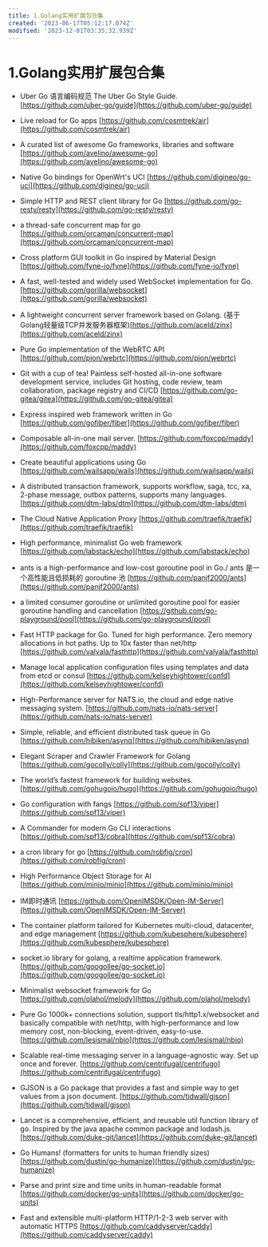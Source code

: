 ```yaml
---
title: 1.Golang实用扩展包合集
created: '2023-06-17T05:12:17.074Z'
modified: '2023-12-01T03:35:32.939Z'
---
```


# 1.Golang实用扩展包合集

- Uber Go 语言编码规范 The Uber Go Style Guide.
[https://github.com/uber-go/guide](https://github.com/uber-go/guide)

- Live reload for Go apps
[https://github.com/cosmtrek/air](https://github.com/cosmtrek/air)

- A curated list of awesome Go frameworks, libraries and software
[https://github.com/avelino/awesome-go](https://github.com/avelino/awesome-go)

- Native Go bindings for OpenWrt's UCI
[https://github.com/digineo/go-uci](https://github.com/digineo/go-uci)

- Simple HTTP and REST client library for Go
[https://github.com/go-resty/resty](https://github.com/go-resty/resty)

- a thread-safe concurrent map for go
[https://github.com/orcaman/concurrent-map](https://github.com/orcaman/concurrent-map)

- Cross platform GUI toolkit in Go inspired by Material Design
[https://github.com/fyne-io/fyne](https://github.com/fyne-io/fyne)

- A fast, well-tested and widely used WebSocket implementation for Go.
[https://github.com/gorilla/websocket](https://github.com/gorilla/websocket)

- A lightweight concurrent server framework based on Golang.
(基于Golang轻量级TCP并发服务器框架)[https://github.com/aceld/zinx](https://github.com/aceld/zinx)

- Pure Go implementation of the WebRTC API
[https://github.com/pion/webrtc](https://github.com/pion/webrtc)

- Git with a cup of tea! Painless self-hosted all-in-one software development service, includes Git hosting, code review, team collaboration, package registry and CI/CD
[https://github.com/go-gitea/gitea](https://github.com/go-gitea/gitea)

- Express inspired web framework written in Go
[https://github.com/gofiber/fiber](https://github.com/gofiber/fiber)

- Composable all-in-one mail server.
[https://github.com/foxcpp/maddy](https://github.com/foxcpp/maddy)

- Create beautiful applications using Go
[https://github.com/wailsapp/wails](https://github.com/wailsapp/wails)

- A distributed transaction framework, supports workflow, saga, tcc, xa, 2-phase message, outbox patterns, supports many languages.
[https://github.com/dtm-labs/dtm](https://github.com/dtm-labs/dtm)

- The Cloud Native Application Proxy
[https://github.com/traefik/traefik](https://github.com/traefik/traefik)

- High performance, minimalist Go web framework
[https://github.com/labstack/echo](https://github.com/labstack/echo) 

- ants is a high-performance and low-cost goroutine pool in Go./ ants 是一个高性能且低损耗的 goroutine 池
[https://github.com/panjf2000/ants](https://github.com/panjf2000/ants)

- a limited consumer goroutine or unlimited goroutine pool for easier goroutine handling and cancellation
[https://github.com/go-playground/pool](https://github.com/go-playground/pool)

- Fast HTTP package for Go. Tuned for high performance. Zero memory allocations in hot paths. Up to 10x faster than net/http
[https://github.com/valyala/fasthttp](https://github.com/valyala/fasthttp)

- Manage local application configuration files using templates and data from etcd or consul
[https://github.com/kelseyhightower/confd](https://github.com/kelseyhightower/confd)

- High-Performance server for NATS.io, the cloud and edge native messaging system.
[https://github.com/nats-io/nats-server](https://github.com/nats-io/nats-server)

- Simple, reliable, and efficient distributed task queue in Go
[https://github.com/hibiken/asynq](https://github.com/hibiken/asynq)

- Elegant Scraper and Crawler Framework for Golang
[https://github.com/gocolly/colly](https://github.com/gocolly/colly)

- The world’s fastest framework for building websites.
[https://github.com/gohugoio/hugo](https://github.com/gohugoio/hugo)

- Go configuration with fangs
[https://github.com/spf13/viper](https://github.com/spf13/viper)

- A Commander for modern Go CLI interactions
[https://github.com/spf13/cobra](https://github.com/spf13/cobra)

- a cron library for go
[https://github.com/robfig/cron](https://github.com/robfig/cron)

- High Performance Object Storage for AI
[https://github.com/minio/minio](https://github.com/minio/minio)

- IM即时通讯
[https://github.com/OpenIMSDK/Open-IM-Server](https://github.com/OpenIMSDK/Open-IM-Server)

- The container platform tailored for Kubernetes multi-cloud, datacenter, and edge management
[https://github.com/kubesphere/kubesphere](https://github.com/kubesphere/kubesphere)

- socket.io library for golang, a realtime application framework.
[https://github.com/googollee/go-socket.io](https://github.com/googollee/go-socket.io)

- Minimalist websocket framework for Go
[https://github.com/olahol/melody](https://github.com/olahol/melody)

- Pure Go 1000k+ connections solution, support tls/http1.x/websocket and basically compatible with net/http, with high-performance and low memory cost, non-blocking, event-driven, easy-to-use.
[https://github.com/lesismal/nbio](https://github.com/lesismal/nbio)

- Scalable real-time messaging server in a language-agnostic way. Set up once and forever.
[https://github.com/centrifugal/centrifugo](https://github.com/centrifugal/centrifugo)

- GJSON is a Go package that provides a fast and simple way to get values from a json document. 
[https://github.com/tidwall/gjson](https://github.com/tidwall/gjson)

- Lancet is a comprehensive, efficient, and reusable util function library of go. Inspired by the java apache common package and lodash.js.
[https://github.com/duke-git/lancet](https://github.com/duke-git/lancet)

- Go Humans! (formatters for units to human friendly sizes)
[https://github.com/dustin/go-humanize](https://github.com/dustin/go-humanize)

- Parse and print size and time units in human-readable format
[https://github.com/docker/go-units](https://github.com/docker/go-units)

- Fast and extensible multi-platform HTTP/1-2-3 web server with automatic HTTPS
[https://github.com/caddyserver/caddy](https://github.com/caddyserver/caddy)

